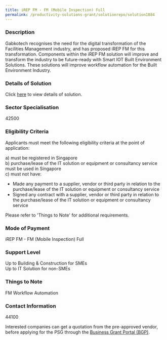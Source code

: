 ```yaml
---
title: iREP FM - FM (Mobile Inspection) Full
permalink: /productivity-solutions-grant/solutionrepo/solution1884
---
```


### Description

Gabkotech recognises the need for the digital transformation of the Facilities Management industry, and has proposed iREP FM for this transformation.  Components within the iREP FM solution will improve and transform the industry to be future-ready with Smart IOT Built Environment Solutions.  These solutions will improve workflow automation for the Built Environment Industry.

### Details of Solution

Click <a href='Gabkotech Innovations Pte Ltd' target='_blank' rel='noopener'>here</a> to view details of solution.

### Sector Specialisation

 42500 

### Eligibility Criteria

Applicants must meet the following eligibility criteria at the point of application:

a) must be registered in Singapore <br>
b) purchase/lease of the IT solution or equipment or consultancy service must be used in Singapore <br>
c) must not have:
- Made any payment to a supplier, vendor or third party in relation to the purchase/lease of the IT solution or equipment or consultancy service
- Signed any contract with a supplier, vendor or third party in relation to the purchase/lease of the IT solution or equipment or consultancy service

Please refer to 'Things to Note' for additional requirements.

### Mode of Payment
iREP FM - FM (Mobile Inspection) Full

### Support Level
Up to Building & Construction for SMEs <br>
Up to IT Solution for non-SMEs

### Things to Note
FM Workflow Automation

### Contact Information
44100

Interested companies can get a quotation from the pre-approved vendor, before applying for the PSG through the <a target='_blank' rel='noopener' href='https://www.businessgrants.gov.sg/'>Business Grant Portal (BGP)</a>.

